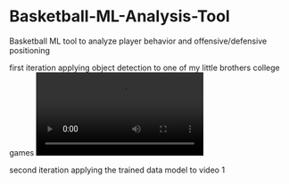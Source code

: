 # Basketball-ML-Analysis-Tool
Basketball ML tool to analyze player behavior and offensive/defensive positioning

first iteration applying object detection to one of my little brothers college games
![](https://github.com/MalikpMorgan/Basketball-ML-Analysis-Tool/blob/main/gifs/gif1.mp4)

second iteration applying the trained data model to video
1[](https://github.com/MalikpMorgan/Basketball-ML-Analysis-Tool/blob/main/gifs/gif2.mp4)
